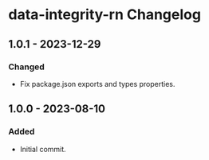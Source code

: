 # data-integrity-rn Changelog

## 1.0.1 - 2023-12-29

### Changed
- Fix package.json exports and types properties.

## 1.0.0 - 2023-08-10

### Added

- Initial commit.
